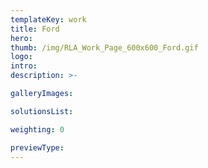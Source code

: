 ```yaml
---
templateKey: work
title: Ford
hero: 
thumb: /img/RLA_Work_Page_600x600_Ford.gif
logo: 
intro: 
description: >-

galleryImages:

solutionsList:

weighting: 0

previewType:
---
```

